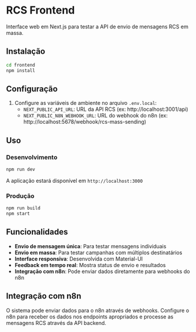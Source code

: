 # RCS Frontend

Interface web em Next.js para testar a API de envio de mensagens RCS em massa.

## Instalação

```bash
cd frontend
npm install
```

## Configuração

1. Configure as variáveis de ambiente no arquivo `.env.local`:
   - `NEXT_PUBLIC_API_URL`: URL da API RCS (ex: http://localhost:3001/api)
   - `NEXT_PUBLIC_N8N_WEBHOOK_URL`: URL do webhook do n8n (ex: http://localhost:5678/webhook/rcs-mass-sending)

## Uso

### Desenvolvimento
```bash
npm run dev
```

A aplicação estará disponível em `http://localhost:3000`

### Produção
```bash
npm run build
npm start
```

## Funcionalidades

- **Envio de mensagem única**: Para testar mensagens individuais
- **Envio em massa**: Para testar campanhas com múltiplos destinatários
- **Interface responsiva**: Desenvolvida com Material-UI
- **Feedback em tempo real**: Mostra status de envio e resultados
- **Integração com n8n**: Pode enviar dados diretamente para webhooks do n8n

## Integração com n8n

O sistema pode enviar dados para o n8n através de webhooks. Configure o n8n para receber os dados nos endpoints apropriados e processe as mensagens RCS através da API backend.

